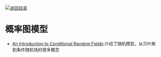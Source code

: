 [![返回目录](https://parg.co/UGo)](https://github.com/wxyyxc1992/Awesome-Links) 
 
 
# 概率图模型

 - [An Introduction to Conditional Random Fields](http://homepages.inf.ed.ac.uk/csutton/publications/crftut-fnt.pdf):介绍了随机模型，从贝叶斯到条件随机场的很多概念
